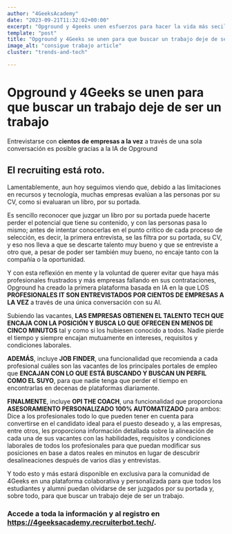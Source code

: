 ```yaml
---
author: "4GeeksAcademy"
date: "2023-09-21T11:32:02+00:00"
excerpt: "Opground y 4geeks unen esfuerzos para hacer la vida más secilla a su comunidad a la hora de conseguir un nuevo empleo."
template: "post"
title: "Opground y 4Geeks se unen para que buscar un trabajo deje de ser un trabajo"
image_alt: "consigue trabajo article"
cluster: "trends-and-tech"

---
```


# Opground y 4Geeks se unen para que buscar un trabajo deje de ser un trabajo

Entrevistarse con **cientos de empresas a la vez** a través de una sola conversación es posible gracias a la IA de Opground

## El recruiting está roto.

Lamentablemente, aun hoy seguimos viendo que, debido a las limitaciones en recursos y tecnología, muchas empresas evalúan a las personas por su CV, como si evaluaran un libro, por su portada.

Es sencillo reconocer que juzgar un libro por su portada puede hacerte perder el potencial que tiene su contenido, y con las personas pasa lo mismo; antes de intentar conocerlas en el punto crítico de cada proceso de selección, es decir, la primera entrevista, se las filtra por su portada, su CV, y eso nos lleva a que se descarte talento muy bueno y que se entreviste a otro que, a pesar de poder ser también muy bueno, no encaje tanto con la compañía o la oportunidad.

Y con esta reflexión en mente y la voluntad de querer evitar que haya más profesionales frustrados y más empresas fallando en sus contrataciones, Opground ha creado la primera plataforma basada en IA en la que LOS **PROFESIONALES IT SON ENTREVISTADOS POR CIENTOS DE EMPRESAS A LA VEZ** a través de una única conversación con su AI.

Subiendo las vacantes, **LAS EMPRESAS OBTIENEN EL TALENTO TECH QUE ENCAJA CON LA POSICIÓN Y BUSCA LO QUE OFRECEN EN MENOS DE CINCO MINUTOS** tal y como si los hubiesen conocido a todos. Nadie pierde el tiempo y siempre encajan mutuamente en intereses, requisitos y condiciones laborales.

**ADEMÁS**, incluye **JOB FINDER**, una funcionalidad que recomienda a cada profesional cuáles son las vacantes de los principales portales de empleo que **ENCAJAN CON LO QUE ESTÁ BUSCANDO Y BUSCAN UN PERFIL COMO EL SUYO**, para que nadie tenga que perder el tiempo en encontrarlas en decenas de plataformas diariamente.

**FINALMENTE**, incluye **OPI THE COACH**, una funcionalidad que proporciona **ASESORAMIENTO PERSONALIZADO 100% AUTOMATIZADO** para ambos:
Dice a los profesionales todo lo que pueden tener en cuenta para convertirse en el candidato ideal para el puesto deseado y, a las empresas, entre otros, les proporciona información detallada sobre la alineación de cada una de sus vacantes con las habilidades, requisitos y condiciones laborales de todos los profesionales para que puedan modificar sus posiciones en base a datos reales en minutos en lugar de descubrir desalineaciones después de varios días y entrevistas.

Y todo esto y más estará disponible en exclusiva para la comunidad de 4Geeks en una plataforma colaborativa y personalizada para que todos los estudiantes y alumni puedan olvidarse de ser juzgados por su portada y, sobre todo, para que buscar un trabajo deje de ser un trabajo.


### Accede a toda la información y al registro en https://4geeksacademy.recruiterbot.tech/.
